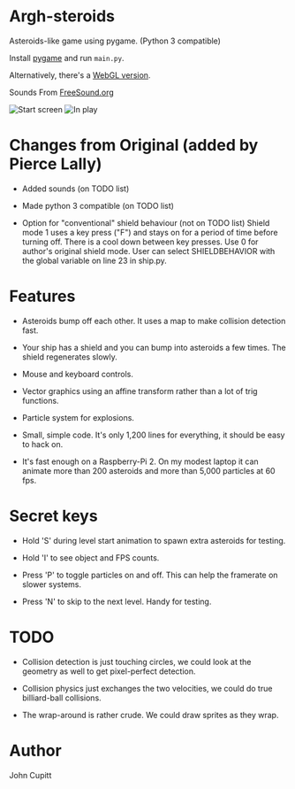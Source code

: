 # Argh-steroids

Asteroids-like game using pygame. 
(Python 3 compatible)

Install [pygame](http://pygame.org) and run `main.py`.

Alternatively, there's a [WebGL 
version](http://jcupitt.github.io/argh-steroids-webgl).

Sounds From [FreeSound.org](https://www.freesound.org/)

![Start screen](/screenshots/start_screen.png)
![In play](/screenshots/play.png)


# Changes from Original (added by Pierce Lally)

* Added sounds (on TODO list)

* Made python 3 compatible (on TODO list)

* Option for "conventional" shield behaviour (not on TODO list)
Shield mode 1 uses a key press ("F") and stays on for a period of time before turning off. There is a cool down between key presses. Use 0 for author's original shield mode. User can select SHIELDBEHAVIOR with the global variable on line 23 in ship.py.

# Features

* Asteroids bump off each other. It uses a map to make collision detection
  fast.

* Your ship has a shield and you can bump into asteroids a few times. The
  shield regenerates slowly.

* Mouse and keyboard controls.

* Vector graphics using an affine transform rather than a lot of trig
  functions. 

* Particle system for explosions.

* Small, simple code. It's only 1,200 lines for everything, it should be easy 
  to hack on.

* It's fast enough on a Raspberry-Pi 2. On my modest laptop it can animate 
  more than 200 asteroids and more than 5,000 particles at 60 fps.

# Secret keys

* Hold 'S' during level start animation to spawn extra asteroids for testing.

* Hold 'I' to see object and FPS counts.

* Press 'P' to toggle particles on and off. This can help the framerate
  on slower systems.

* Press 'N' to skip to the next level. Handy for testing. 

# TODO
* Collision detection is just touching circles, we could look at the geometry
  as well to get pixel-perfect detection.

* Collision physics just exchanges the two velocities, we could do true
  billiard-ball collisions.

* The wrap-around is rather crude. We could draw sprites as they wrap.
 
# Author

John Cupitt
